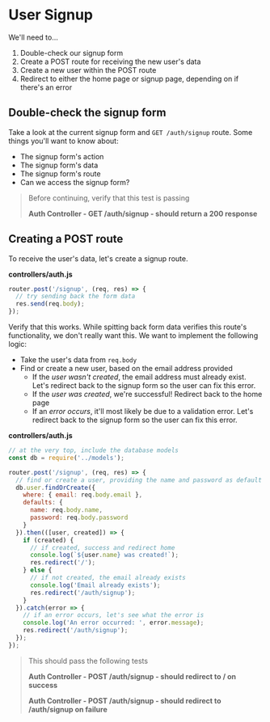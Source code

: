 # User Signup

We'll need to...

1. Double-check our signup form
2. Create a POST route for receiving the new user's data
3. Create a new user within the POST route
4. Redirect to either the home page or signup page, depending on if there's an error

## Double-check the signup form

Take a look at the current signup form and `GET /auth/signup` route. Some things you'll want to know about:

* The signup form's action
* The signup form's data
* The signup form's route
* Can we access the signup form?

> Before continuing, verify that this test is passing
> 
> **Auth Controller - GET /auth/signup - should return a 200 response**

## Creating a POST route

To receive the user's data, let's create a signup route.

**controllers/auth.js**

```js
router.post('/signup', (req, res) => {
  // try sending back the form data
  res.send(req.body);
});
```

Verify that this works. While spitting back form data verifies this route's functionality, we don't really want this. We want to implement the following logic:

* Take the user's data from `req.body`
* Find or create a new user, based on the email address provided
  * If the *user wasn't created*, the email address must already exist. Let's redirect back to the signup form so the user can fix this error.
  * If the *user was created*, we're successful! Redirect back to the home page
  * If an *error occurs*, it'll most likely be due to a validation error. Let's redirect back to the signup form so the user can fix this error.

**controllers/auth.js**

```js
// at the very top, include the database models
const db = require('../models');

router.post('/signup', (req, res) => {
  // find or create a user, providing the name and password as default values
  db.user.findOrCreate({
    where: { email: req.body.email },
    defaults: {
      name: req.body.name,
      password: req.body.password
    }
  }).then(([user, created]) => {
    if (created) {
      // if created, success and redirect home
      console.log(`${user.name} was created!`);
      res.redirect('/');
    } else {
      // if not created, the email already exists
      console.log('Email already exists');
      res.redirect('/auth/signup');
    }
  }).catch(error => {
    // if an error occurs, let's see what the error is
    console.log('An error occurred: ', error.message);
    res.redirect('/auth/signup');
  });
});
```

> This should pass the following tests
> 
> **Auth Controller - POST /auth/signup - should redirect to / on success**
> 
> **Auth Controller - POST /auth/signup - should redirect to /auth/signup on failure**

